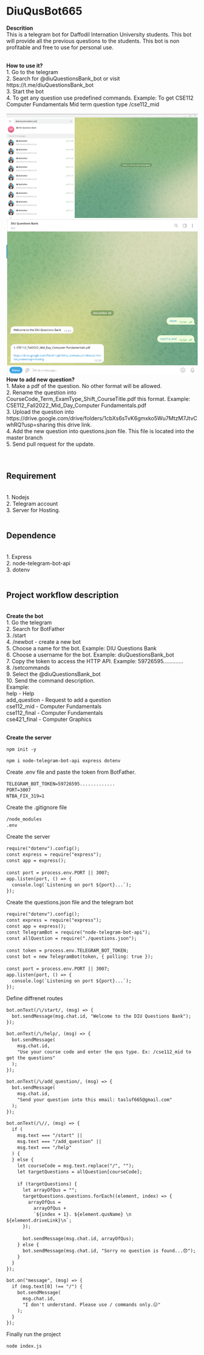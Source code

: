 # DiuQusBot665

<b>Descrition</b><br>
This is a telegram bot for Daffodil Internation University students. This bot will provide all the previous questions to the students. This bot is non profitable and free to use for personal use.

<br>
<b>How to use it?</b><br>
1. Go to the telegram<br>
2. Search for @diuQuestionsBank_bot or visit https://t.me/diuQuestionsBank_bot<br>
3. Start the bot<br>
4. To get any question use predefined commands. Example: To get CSE112 Computer Fundamentals Mid term question type /cse112_mid<br>
<br>
<img src="https://github.com/Tasluf665/DiuQusBot665/blob/master/Project%20Images/Screenshot%20from%202022-12-26%2012-52-03.png">
<img src="https://github.com/Tasluf665/DiuQusBot665/blob/master/Project%20Images/Screenshot%20from%202022-12-26%2012-53-25.png">

<br>
<b>How to add new question?</b><br>
1. Make a pdf of the question. No other format will be allowed.<br>
2. Rename the question into CourseCode_Term_ExamType_Shift_CourseTitle.pdf this format. Example: CSE112_Fall2022_Mid_Day_Computer Fundamentals.pdf<br>
3. Upload the question into https://drive.google.com/drive/folders/1cbXs6sTvK6gmxko5Wu7MtzM7JtvCwhRQ?usp=sharing this drive link.<br>
4. Add the new question into questions.json file. This file is located into the master branch<br>
5. Send pull request for the update.<br>
<br>
<br>
<h2>Requirement</h2><br>
1. Nodejs<br>
2. Telegram account<br>
3. Server for Hosting.<br>
<br>
<h2>Dependence</h2><br>
1. Express<br>
2. node-telegram-bot-api<br>
3. dotenv<br>
<br>

<h2>Project workflow description</h2><br>
<b>Create the bot</b><br> 
1. Go the telegram<br>
2. Search for BotFather<br>
3. /start<br>
4. /newbot - create a new bot<br>
5. Choose a name for the bot. Example: DIU Questions Bank<br>
6. Choose a username for the bot. Example: diuQuestionsBank_bot<br>
7. Copy the token to access the HTTP API. Example: 59726595.............<br>
8. /setcommands<br>
9. Select the @diuQuestionsBank_bot<br>
10. Send the command description. <br>
Example:<br> 
help - Help<br>
add_question - Request to add a question<br>
cse112_mid - Computer Fundamentals<br>
cse112_final - Computer Fundamentals<br>
cse421_final - Computer Graphics<br>

<br><b>Create the server</b><br> 
``` 
npm init -y
```
``` 
npm i node-telegram-bot-api express dotenv
```
Create .env file and paste the token from BotFather.
```
TELEGRAM_BOT_TOKEN=59726595.............
PORT=3007
NTBA_FIX_319=1
```
Create the .gitignore file
```
/node_modules
.env
```
Create the server
```nodejs
require("dotenv").config();
const express = require("express");
const app = express();

const port = process.env.PORT || 3007;
app.listen(port, () => {
  console.log(`Listening on port ${port}...`);
});
```

Create the questions.json file and the telegram bot
```nodejs
require("dotenv").config();
const express = require("express");
const app = express();
const TelegramBot = require("node-telegram-bot-api");
const allQuestion = require("./questions.json");

const token = process.env.TELEGRAM_BOT_TOKEN;
const bot = new TelegramBot(token, { polling: true });

const port = process.env.PORT || 3007;
app.listen(port, () => {
  console.log(`Listening on port ${port}...`);
});
```
Define diffrenet routes
```nodejs
bot.onText(/\/start/, (msg) => {
  bot.sendMessage(msg.chat.id, "Welcome to the DIU Questions Bank");
});
```
```nodejs
bot.onText(/\/help/, (msg) => {
  bot.sendMessage(
    msg.chat.id,
    "Use your course code and enter the qus type. Ex: /cse112_mid to get the questions"
  );
});
```
```nodejs
bot.onText(/\/add_question/, (msg) => {
  bot.sendMessage(
    msg.chat.id,
    "Send your question into this email: tasluf665@gmail.com"
  );
});
```
```nodejs
bot.onText(/\//, (msg) => {
  if (
    msg.text === "/start" ||
    msg.text === "/add_question" ||
    msg.text === "/help"
  ) {
  } else {
    let courseCode = msg.text.replace("/", "");
    let targetQuestions = allQuestion[courseCode];

    if (targetQuestions) {
      let arrayOfQus = "";
      targetQuestions.questions.forEach((element, index) => {
        arrayOfQus =
          arrayOfQus +
          `${index + 1}. ${element.qusName} \n ${element.driveLink}\n`;
      });

      bot.sendMessage(msg.chat.id, arrayOfQus);
    } else {
      bot.sendMessage(msg.chat.id, "Sorry no question is found...😞");
    }
  }
});
```
```nodejs
bot.on("message", (msg) => {
  if (msg.text[0] !== "/") {
    bot.sendMessage(
      msg.chat.id,
      "I don't understand. Please use / commands only.😑"
    );
  }
});

```
Finally run the project<br>
```nodejs
node index.js
```













